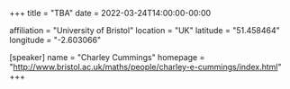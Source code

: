+++
title = "TBA"
date = 2022-03-24T14:00:00-00:00

affiliation = "University of Bristol"
location = "UK"
latitude = "51.458464"
longitude = "-2.603066"

[speaker]
  name = "Charley Cummings"
  homepage = "http://www.bristol.ac.uk/maths/people/charley-e-cummings/index.html"
+++
